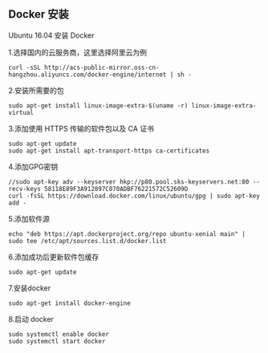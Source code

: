 ## Docker 安装

Ubuntu 16.04 安装 Docker

1.选择国内的云服务商，这里选择阿里云为例

	curl -sSL http://acs-public-mirror.oss-cn-hangzhou.aliyuncs.com/docker-engine/internet | sh -

2.安装所需要的包

	sudo apt-get install linux-image-extra-$(uname -r) linux-image-extra-virtual

3.添加使用 HTTPS 传输的软件包以及 CA 证书

	sudo apt-get update
	sudo apt-get install apt-transport-https ca-certificates

4.添加GPG密钥

	//sudo apt-key adv --keyserver hkp://p80.pool.sks-keyservers.net:80 --recv-keys 58118E89F3A912897C070ADBF76221572C52609D
	curl -fsSL https://download.docker.com/linux/ubuntu/gpg | sudo apt-key add -

5.添加软件源

	echo "deb https://apt.dockerproject.org/repo ubuntu-xenial main" | sudo tee /etc/apt/sources.list.d/docker.list

6.添加成功后更新软件包缓存

	sudo apt-get update

7.安装docker

	sudo apt-get install docker-engine

8.启动 docker

	sudo systemctl enable docker
	sudo systemctl start docker

